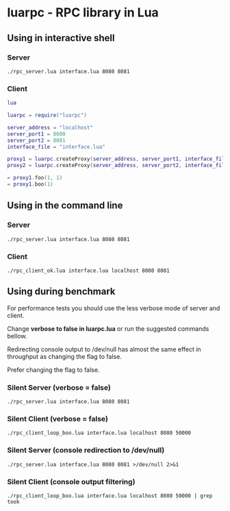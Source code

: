 # luarpc - RPC library in Lua


## Using in interactive shell

### Server

```shell
./rpc_server.lua interface.lua 8080 8081
```

### Client

```lua
lua

luarpc = require("luarpc")

server_address = "localhost"
server_port1 = 8080
server_port2 = 8081
interface_file = "interface.lua"

proxy1 = luarpc.createProxy(server_address, server_port1, interface_file)
proxy2 = luarpc.createProxy(server_address, server_port2, interface_file)

= proxy1.foo(1, 1)
= proxy1.boo(1)
```


## Using in the command line

### Server

```shell
./rpc_server.lua interface.lua 8080 8081
```

### Client

```shell
./rpc_client_ok.lua interface.lua localhost 8080 8081
```


## Using during benchmark

For performance tests you should use the less verbose mode of server and client.

Change **verbose to false in luarpc.lua** or run the suggested commands bellow.

Redirecting console output to /dev/null has almost the same effect in throughput as changing the flag to false.

Prefer changing the flag to false.

### Silent Server (verbose = false)

```shell
./rpc_server.lua interface.lua 8080 8081
```

### Silent Client (verbose = false)

```shell
./rpc_client_loop_boo.lua interface.lua localhost 8080 50000
```

### Silent Server (console redirection to /dev/null)

```shell
./rpc_server.lua interface.lua 8080 8081 >/dev/null 2>&1
```

### Silent Client (console output filtering)

```shell
./rpc_client_loop_boo.lua interface.lua localhost 8080 50000 | grep took
```
